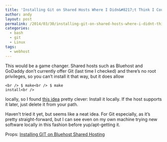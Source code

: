 ```yaml
---
title: 'Installing Git on Shared Hosts Where I Didn&#8217;t Think I Could?'
author: andy
layout: post
permalink: /2014/03/30/installing-git-on-shared-hosts-where-i-didnt-think-i-could/
categories:
  - bash
  - git
  - Linux
tags:
  - webhost
---
```

This would be a game changer. Shared hosts such as Bluehost and GoDaddy don&#8217;t currently offer Git (last time I checked) and there&#8217;s no root privileges, so you can&#8217;t install it that way, but it does allow

<code lang="bash">&lt;br />
$ make&lt;br />
$ make install&lt;br />
</code>

locally, so I found <a href="http://willjackson.org/blog/installing-git-bluehost-shared-hosting" target="_blank">this idea</a> pretty clever: Install it locally. If the host supports it later, just delete it from your path.

Haven&#8217;t tried it yet, but seems like a neat idea. For Git especially, as it&#8217;s pretty straight-forward, but I can see even on my own machine trying new software locally in this fashion before yup/apt-getting it. 

Props: <a href="http://willjackson.org/blog/installing-git-bluehost-shared-hosting" target="_blank">Installing GIT on Bluehost Shared Hosting</a>